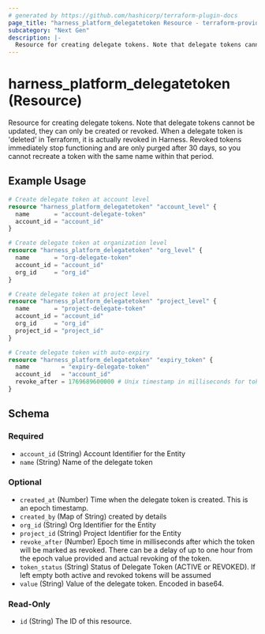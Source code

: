 ```yaml
---
# generated by https://github.com/hashicorp/terraform-plugin-docs
page_title: "harness_platform_delegatetoken Resource - terraform-provider-harness"
subcategory: "Next Gen"
description: |-
  Resource for creating delegate tokens. Note that delegate tokens cannot be updated, they can only be created or revoked. When a delegate token is 'deleted' in Terraform, it is actually revoked in Harness. Revoked tokens immediately stop functioning and are only purged after 30 days, so you cannot recreate a token with the same name within that period.
---
```


# harness_platform_delegatetoken (Resource)

Resource for creating delegate tokens. Note that delegate tokens cannot be updated, they can only be created or revoked. When a delegate token is 'deleted' in Terraform, it is actually revoked in Harness. Revoked tokens immediately stop functioning and are only purged after 30 days, so you cannot recreate a token with the same name within that period.

## Example Usage

```terraform
# Create delegate token at account level
resource "harness_platform_delegatetoken" "account_level" {
  name       = "account-delegate-token"
  account_id = "account_id"
}

# Create delegate token at organization level
resource "harness_platform_delegatetoken" "org_level" {
  name       = "org-delegate-token"
  account_id = "account_id"
  org_id     = "org_id"
}

# Create delegate token at project level
resource "harness_platform_delegatetoken" "project_level" {
  name       = "project-delegate-token"
  account_id = "account_id"
  org_id     = "org_id"
  project_id = "project_id"
}

# Create delegate token with auto-expiry
resource "harness_platform_delegatetoken" "expiry_token" {
  name         = "expiry-delegate-token"
  account_id   = "account_id"
  revoke_after = 1769689600000 # Unix timestamp in milliseconds for token auto-expiration
}
```

<!-- schema generated by tfplugindocs -->
## Schema

### Required

- `account_id` (String) Account Identifier for the Entity
- `name` (String) Name of the delegate token

### Optional

- `created_at` (Number) Time when the delegate token is created. This is an epoch timestamp.
- `created_by` (Map of String) created by details
- `org_id` (String) Org Identifier for the Entity
- `project_id` (String) Project Identifier for the Entity
- `revoke_after` (Number) Epoch time in milliseconds after which the token will be marked as revoked. There can be a delay of up to one hour from the epoch value provided and actual revoking of the token.
- `token_status` (String) Status of Delegate Token (ACTIVE or REVOKED). If left empty both active and revoked tokens will be assumed
- `value` (String) Value of the delegate token. Encoded in base64.

### Read-Only

- `id` (String) The ID of this resource.
